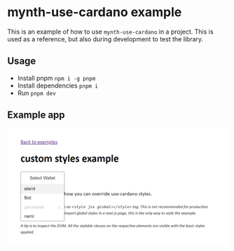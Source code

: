 # mynth-use-cardano example

This is an example of how to use `mynth-use-cardano` in a project. This is used as a reference, but also during development to test the library.

## Usage

- Install pnpm `npm i -g pnpm`
- Install dependencies `pnpm i`
- Run `pnpm dev`

## Example app

![Example app](../.github/example-app.png)
